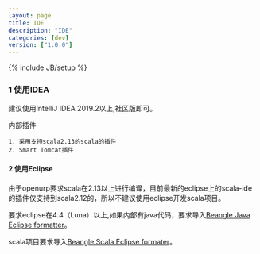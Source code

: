 ```yaml
---
layout: page
title: IDE
description: "IDE"
categories: [dev]
version: ["1.0.0"]
---
```

{% include JB/setup %}

### 1 使用IDEA

建议使用IntelliJ IDEA 2019.2以上,社区版即可。

内部插件

    1. 采用支持scala2.13的scala的插件
    2. Smart Tomcat插件

#### 2 使用Eclipse

由于openurp要求scala在2.13以上进行编译，目前最新的eclipse上的scala-ide的插件仅支持到scala2.12的，所以不建议使用eclipse开发scala项目。

要求eclipse在4.4（Luna）以上,如果内部有java代码，要求导入[Beangle Java Eclipse formatter](https://raw.githubusercontent.com/beangle/beangle/22.1/style/src/main/resources/java/eclipse-coder-formatter.xml)。

scala项目要求导入[Beangle Scala Eclipse formater](https://raw.githubusercontent.com/beangle/beangle/22.1/style/src/main/resources/scala/formatter.properties)。


